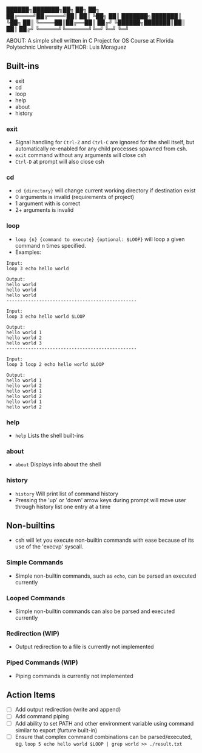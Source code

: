  ██████╗███████╗██╗  ██╗    ██╗  
██╔════╝██╔════╝██║  ██║    ╚██╗ 
██║     ███████╗███████║     ╚██╗
██║     ╚════██║██╔══██║     ██╔╝
╚██████╗███████║██║  ██║    ██╔╝ 
 ╚═════╝╚══════╝╚═╝  ╚═╝    ╚═╝  

ABOUT: A simple shell written in C
       Project for OS Course at Florida Polytechnic University
AUTHOR: Luis Moraguez

## Built-ins
 - exit
 - cd
 - loop
 - help
 - about
 - history

### exit
 - Signal handling for `Ctrl-Z` and `Ctrl-C` are ignored for the shell itself, but automatically re-enabled for any child processes spawned from csh.
 - `exit` command without any arguments will close csh
 - `Ctrl-D` at prompt will also close csh

### cd
 - `cd {directory}` will change current working directory if destination exist
 - 0 arguments is invalid (requirements of project)
 - 1 argument with is correct
 - 2+ arguments is invalid

### loop
 - `loop {n} {command to execute} {optional: $LOOP}` will loop a given command n times specified.
 - Examples:
 ```
 Input:
 loop 3 echo hello world

 Output:
 hello world
 hello world
 hello world
 ------------------------------------------------

 Input:
 loop 3 echo hello world $LOOP

 Output:
 hello world 1
 hello world 2
 hello world 3
 ------------------------------------------------

 Input:
 loop 3 loop 2 echo hello world $LOOP

 Output:
 hello world 1
 hello world 2
 hello world 1
 hello world 2
 hello world 1
 hello world 2
 ```
### help
 - `help` Lists the shell built-ins

### about
 - `about` Displays info about the shell

### history
 - `history` Will print list of command history
 - Pressing the 'up' or 'down' arrow keys during prompt will move user through history list one entry at a time

## Non-builtins
 - csh will let you execute non-builtin commands with ease because of its use of the 'execvp' syscall.

### Simple Commands
 - Simple non-builtin commands, such as `echo`, can be parsed an executed currently
### Looped Commands
 - Simple non-builtin commands can also be parsed and executed currently
### Redirection (WIP)
 - Output redirection to a file is currently not implemented
### Piped Commands (WIP)
 - Piping commands is currently not implemented

## Action Items
 -[ ] Add output redirection (write and append)
 -[ ] Add command piping
 -[ ] Add ability to set PATH and other environment variable using command similar to export (furture built-in)
 -[ ] Ensure that complex command combinations can be parsed/executed, eg. `loop 5 echo hello world $LOOP | grep world >> ./result.txt`